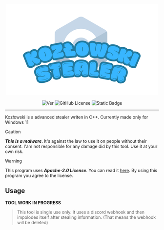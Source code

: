 <p align="center"><img src="images/Kozłowski.png" alt="logo"></p>

<p align="center">
  <img alt="Ver" src="https://img.shields.io/badge/C%2B%2B_Version-17-blue?style=flat?color=blue">
  <img alt="GitHub License" src="https://img.shields.io/github/license/MatixAndr09/Kozlowski?color=blue">
  <img alt="Static Badge" src="https://img.shields.io/badge/App_Version-0.0.3-blue">
</p>

---

Kozłowski is a advanced stealer writen in C++. Currently made only for Windows 11

> [!CAUTION]
> ***This is a malware***. It's against the law to use it on people without their consent. I'am not responsible for any damage did by this tool. Use it at your own risk.

> [!WARNING]
> This program uses ***Apache-2.0 License***. You can read it [here](LICENSE). By using this program you agree to the license.

## Usage

**TOOL WORK IN PROGRESS**

> This tool is single use only. It uses a discord webhook and then impolodes itself after stealing information. (That means the webhook will be deleted)
